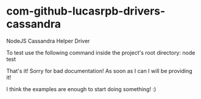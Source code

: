 # com-github-lucasrpb-drivers-cassandra
NodeJS Cassandra Helper Driver

To test use the following command inside the project's root directory: node test

That's it! Sorry for bad documentation! As soon as I can I will be providing it! 

I think the examples are enough to start doing something! :) 
